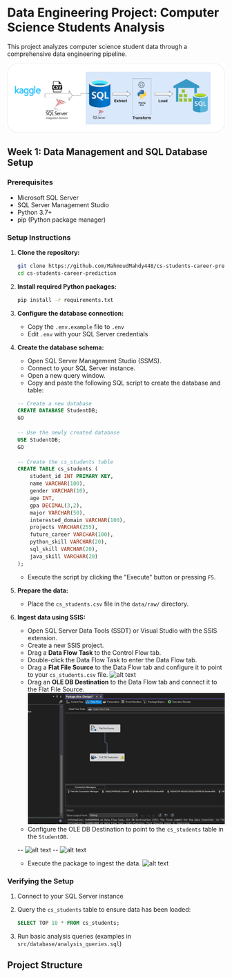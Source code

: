 # Data Engineering Project: Computer Science Students Analysis

This project analyzes computer science student data through a comprehensive data engineering pipeline.


![Architecture](src\screenshots\architecture.png)



## Week 1: Data Management and SQL Database Setup

### Prerequisites

- Microsoft SQL Server
- SQL Server Management Studio
- Python 3.7+
- pip (Python package manager)

### Setup Instructions

1. **Clone the repository:**
   ```bash
   git clone https://github.com/MahmoudMahdy448/cs-students-career-prediction.git
   cd cs-students-career-prediction
   ```

2. **Install required Python packages:**
   ```bash
   pip install -r requirements.txt
   ```

3. **Configure the database connection:**
   - Copy the `.env.example` file to `.env`
   - Edit `.env` with your SQL Server credentials

4. **Create the database schema:**
   - Open SQL Server Management Studio (SSMS).
   - Connect to your SQL Server instance.
   - Open a new query window.
   - Copy and paste the following SQL script to create the database and table:

   ```sql
   -- Create a new database
   CREATE DATABASE StudentDB;
   GO

   -- Use the newly created database
   USE StudentDB;
   GO

   -- Create the cs_students table
   CREATE TABLE cs_students (
       student_id INT PRIMARY KEY,
       name VARCHAR(100),
       gender VARCHAR(10),
       age INT,
       gpa DECIMAL(3,2),
       major VARCHAR(50),
       interested_domain VARCHAR(100),
       projects VARCHAR(255),
       future_career VARCHAR(100),
       python_skill VARCHAR(20),
       sql_skill VARCHAR(20),
       java_skill VARCHAR(20)
   );
   ```

   - Execute the script by clicking the "Execute" button or pressing `F5`.

5. **Prepare the data:**
   - Place the `cs_students.csv` file in the `data/raw/` directory.

6. **Ingest data using SSIS:**
   - Open SQL Server Data Tools (SSDT) or Visual Studio with the SSIS extension.
   - Create a new SSIS project.
   - Drag a **Data Flow Task** to the Control Flow tab.
   - Double-click the Data Flow Task to enter the Data Flow tab.
   - Drag a **Flat File Source** to the Data Flow tab and configure it to point to your `cs_students.csv` file.
   ![alt text](cs-students-career-prediction\src\screenshots\image.png)
   - Drag an **OLE DB Destination** to the Data Flow tab and connect it to the Flat File Source.
   ![alt text](src\screenshots\image-1.png)
   - Configure the OLE DB Destination to point to the `cs_students` table in the `StudentDB`.
   
   -- ![alt text](cs-students-career-prediction\src\screenshots\image-3.png)
   -- ![alt text](cs-students-career-prediction\src\screenshots\image-2.png)
   - Execute the package to ingest the data.
    ![alt text](cs-students-career-prediction\src\screenshots\image-4.png)

### Verifying the Setup

1. Connect to your SQL Server instance
2. Query the `cs_students` table to ensure data has been loaded:
   ```sql
   SELECT TOP 10 * FROM cs_students;
   ```

3. Run basic analysis queries (examples in `src/database/analysis_queries.sql`)

## Project Structure

